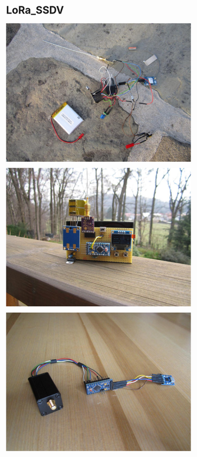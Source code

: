 # LoRa_SSDV

![Payload](/docs/IMG_2156_payload_testing.JPG)

![Handheld](/docs/IMG_2075_handheld_gps_lock.JPG)

![Station](/docs/IMG_2173_station_hardware.JPG)

